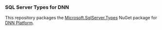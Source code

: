 ﻿### SQL Server Types for DNN

This repository packages the 
[Microsoft.SqlServer.Types](https://www.nuget.org/packages/Microsoft.SqlServer.Types)
NuGet package for [DNN Platform](https://github.com/dnnsoftware/Dnn.Platform/).
